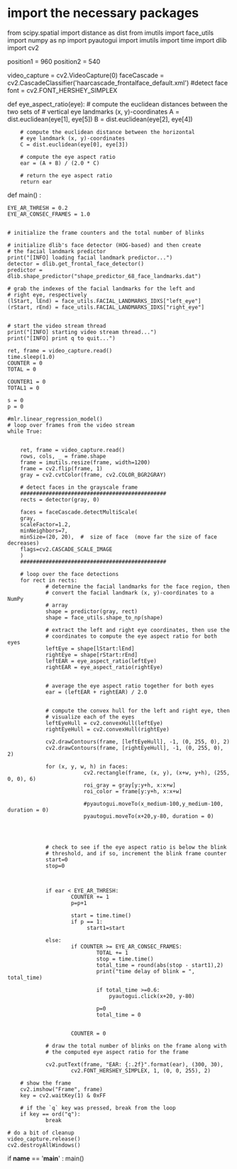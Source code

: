 # import the necessary packages
from scipy.spatial import distance as dist
from imutils import face_utils
import numpy as np
import pyautogui
import imutils
import time
import dlib
import cv2

position1 = 960 
position2 = 540

video_capture = cv2.VideoCapture(0)
faceCascade = cv2.CascadeClassifier('haarcascade_frontalface_default.xml') #detect face
font = cv2.FONT_HERSHEY_SIMPLEX

def eye_aspect_ratio(eye):
        # compute the euclidean distances between the two sets of
        # vertical eye landmarks (x, y)-coordinates
        A = dist.euclidean(eye[1], eye[5])
        B = dist.euclidean(eye[2], eye[4])

        # compute the euclidean distance between the horizontal
        # eye landmark (x, y)-coordinates
        C = dist.euclidean(eye[0], eye[3])

        # compute the eye aspect ratio
        ear = (A + B) / (2.0 * C)

        # return the eye aspect ratio
        return ear


def main() :
    
    EYE_AR_THRESH = 0.2
    EYE_AR_CONSEC_FRAMES = 1.0
   

    # initialize the frame counters and the total number of blinks

    # initialize dlib's face detector (HOG-based) and then create
    # the facial landmark predictor
    print("[INFO] loading facial landmark predictor...")
    detector = dlib.get_frontal_face_detector()
    predictor = dlib.shape_predictor("shape_predictor_68_face_landmarks.dat")
 
    # grab the indexes of the facial landmarks for the left and
    # right eye, respectively
    (lStart, lEnd) = face_utils.FACIAL_LANDMARKS_IDXS["left_eye"]
    (rStart, rEnd) = face_utils.FACIAL_LANDMARKS_IDXS["right_eye"]
    
    
    # start the video stream thread
    print("[INFO] starting video stream thread...")
    print("[INFO] print q to quit...")
    
    ret, frame = video_capture.read()
    time.sleep(1.0)
    COUNTER = 0
    TOTAL = 0

    COUNTER1 = 0
    TOTAL1 = 0
    
    s = 0
    p = 0
   
    #mlr.linear_regression_model()
    # loop over frames from the video stream
    while True:
        

        ret, frame = video_capture.read()
        rows, cols, _ = frame.shape
        frame = imutils.resize(frame, width=1200)
        frame = cv2.flip(frame, 1) 
        gray = cv2.cvtColor(frame, cv2.COLOR_BGR2GRAY)
    
        # detect faces in the grayscale frame
        ##############################################
        rects = detector(gray, 0)
        
        faces = faceCascade.detectMultiScale(
        gray,
        scaleFactor=1.2,
        minNeighbors=7,
        minSize=(20, 20),  #  size of face  (move far the size of face decreases)
        flags=cv2.CASCADE_SCALE_IMAGE
        )
        ##############################################
        
        # loop over the face detections
        for rect in rects:
                # determine the facial landmarks for the face region, then
                # convert the facial landmark (x, y)-coordinates to a NumPy
                # array
                shape = predictor(gray, rect)
                shape = face_utils.shape_to_np(shape)
    
                # extract the left and right eye coordinates, then use the
                # coordinates to compute the eye aspect ratio for both eyes
                leftEye = shape[lStart:lEnd]
                rightEye = shape[rStart:rEnd]
                leftEAR = eye_aspect_ratio(leftEye)
                rightEAR = eye_aspect_ratio(rightEye)
                
    
                # average the eye aspect ratio together for both eyes
                ear = (leftEAR + rightEAR) / 2.0
               
    
                # compute the convex hull for the left and right eye, then
                # visualize each of the eyes
                leftEyeHull = cv2.convexHull(leftEye)
                rightEyeHull = cv2.convexHull(rightEye)
                
                cv2.drawContours(frame, [leftEyeHull], -1, (0, 255, 0), 2)
                cv2.drawContours(frame, [rightEyeHull], -1, (0, 255, 0), 2)
                
                for (x, y, w, h) in faces:
                            cv2.rectangle(frame, (x, y), (x+w, y+h), (255, 0, 0), 6)
                            roi_gray = gray[y:y+h, x:x+w]
                            roi_color = frame[y:y+h, x:x+w]
                            
                            #pyautogui.moveTo(x_medium-100,y_medium-100, duration = 0)
                            pyautogui.moveTo(x+20,y-80, duration = 0)
                            

                
    
                # check to see if the eye aspect ratio is below the blink
                # threshold, and if so, increment the blink frame counter
                start=0
                stop=0
    

       
                if ear < EYE_AR_THRESH:
                        COUNTER += 1
                        p=p+1
                                          
                        start = time.time()
                        if p == 1:
                             start1=start
                        
                else:                       
                        if COUNTER >= EYE_AR_CONSEC_FRAMES:
                                TOTAL += 1
                                stop = time.time()
                                total_time = round(abs(stop - start1),2)
                                print("time delay of blink = ", total_time)
                                
                                if total_time >=0.6:
                                    pyautogui.click(x+20, y-80) 
                                                               
                                p=0
                                total_time = 0
                                
                        
                        COUNTER = 0
                
                # draw the total number of blinks on the frame along with
                # the computed eye aspect ratio for the frame
                
                cv2.putText(frame, "EAR: {:.2f}".format(ear), (300, 30),
                        cv2.FONT_HERSHEY_SIMPLEX, 1, (0, 0, 255), 2)
           
        # show the frame
        cv2.imshow("Frame", frame)
        key = cv2.waitKey(1) & 0xFF
     
        # if the `q` key was pressed, break from the loop
        if key == ord("q"):
                break
    
    # do a bit of cleanup
    video_capture.release()
    cv2.destroyAllWindows()
if __name__ == '__main__' :
    main()
